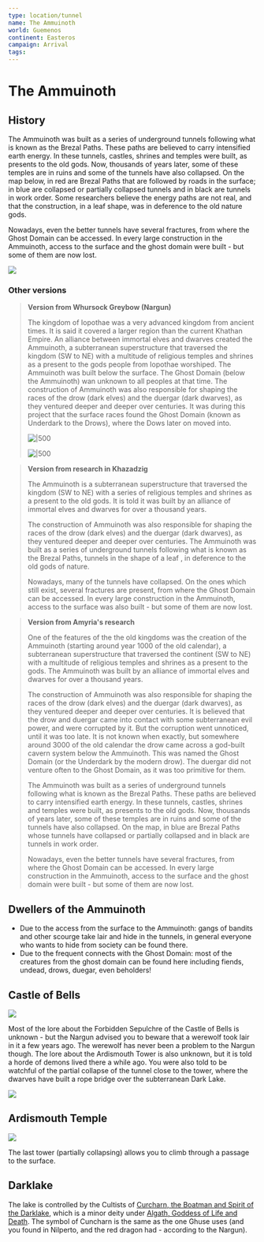 ```yaml
---
type: location/tunnel
name: The Ammuinoth
world: Guemenos
continent: Easteros
campaign: Arrival
tags: 
---
```


# The Ammuinoth

## History

The Ammuinoth was built as a series of underground tunnels following what is known as the Brezal Paths. These paths are believed to carry intensified earth energy. In these tunnels, castles, shrines and temples were built, as presents to the old gods. Now, thousands of years later, some of these temples are in ruins and some of the tunnels have also collapsed. On the map below, in red are Brezal Paths that are followed by roads in the surface; in blue are collapsed or partially collapsed tunnels and in black are tunnels in work order. Some researchers believe the energy paths are not real, and that the construction, in a leaf shape, was in deference to the old nature gods.

Nowadays, even the better tunnels have several fractures, from where the Ghost Domain can be accessed. In every large construction in the Ammuinoth, access to the surface and the ghost domain were built - but some of them are now lost.

![](_aux/Pasted%20image%2020230326095608.png)

### Other versions

> **Version from Whursock Greybow (Nargun)**
> 
> The kingdom of Iopothae was a very advanced kingdom from ancient times. It is said it covered a larger region than the current Khathan Empire. An alliance between immortal elves and dwarves created the Ammuinoth, a subterranean superstructure that traversed the kingdom (SW to NE) with a multitude of religious temples and shrines as a present to the gods people from Iopothae worshiped. The Ammuinoth was built below the surface. The Ghost Domain (below the Ammuinoth) wan unknown to all peoples at that time. The construction of Ammuinoth was also responsible for shaping the races of the drow (dark elves) and the duergar (dark dwarves), as they ventured deeper and deeper over centuries. It was during this project that the surface races found the Ghost Domain (known as Underdark to the Drows), where the Dows later on moved into.
> 
> ![|500](_aux/Pasted%20image%2020230327222948.png)
> 
> ![|500](_aux/Pasted%20image%2020230327223021.png)

> **Version from research in Khazadzig**
> 
> The Ammuinoth is a subterranean superstructure that traversed the kingdom (SW to NE) with a series of religious temples and shrines as a present to the old gods. It is told it was built by an alliance of immortal elves and dwarves for over a thousand years.
> 
> The construction of Ammuinoth was also responsible for shaping the races of the drow (dark elves) and the duergar (dark dwarves), as they ventured deeper and deeper over centuries. The Ammuinoth was built as a series of underground tunnels following what is known as the Brezal Paths, tunnels in the shape of a leaf , in deference to the old gods of nature. 
> 
> Nowadays, many of the tunnels have collapsed. On the ones which still exist, several fractures are present, from where the Ghost Domain can be accessed. In every large construction in the Ammuinoth, access to the surface was also built - but some of them are now lost.


> **Version from Amyria's research**
> 
> One of the features of the the old kingdoms was the creation of the Ammuinoth (starting around year 1000 of the old calendar), a subterranean superstructure that traversed the continent (SW to NE) with a multitude of religious temples and shrines as a present to the gods. The Ammuinoth was built by an alliance of immortal elves and dwarves for over a thousand years.
> 
> The construction of Ammuinoth was also responsible for shaping the races of the drow (dark elves) and the duergar (dark dwarves), as they ventured deeper and deeper over centuries. It is believed that the drow and duergar came into contact with some subterranean evil power, and were corrupted by it. But the corruption went unnoticed, until it was too late. It is not known when exactly, but somewhere around 3000 of the old calendar the drow came across a god-built cavern system below the Ammuinoth. This was named the Ghost Domain (or the Underdark by the modern drow). The duergar did not venture often to the Ghost Domain, as it was too primitive for them.
> 
> The Ammuinoth was built as a series of underground tunnels following what is known as the Brezal Paths. These paths are believed to carry intensified earth energy. In these tunnels, castles, shrines and temples were built, as presents to the old gods. Now, thousands of years later, some of these temples are in ruins and some of the tunnels have also collapsed. On the map, in blue are Brezal Paths whose tunnels have collapsed or partially collapsed and in black are tunnels in work order.
> 
> Nowadays, even the better tunnels have several fractures, from where the Ghost Domain can be accessed. In every large construction in the Ammuinoth, access to the surface and the ghost domain were built - but some of them are now lost.

## Dwellers of the Ammuinoth

- Due to the access from the surface to the Ammuinoth: gangs of bandits and other scourge take lair and hide in the tunnels, in general everyone who wants to hide from society can be found there.
- Due to the frequent connects with the Ghost Domain: most of the creatures from the ghost domain can be found here including fiends, undead, drows, duegar, even beholders!

## Castle of Bells

![](_aux/Pasted%20image%2020230327224311.png)

Most of the lore about the Forbidden Sepulchre of the Castle of Bells is unknown - but the Nargun advised you to beware that a werewolf took lair in it a few years ago. The werewolf has never been a problem to the Nargun though. The lore about the Ardismouth Tower is also unknown, but it is told a horde of demons lived there a while ago. You were also told to be watchful of the partial collapse of the tunnel close to the tower, where the dwarves have built a rope bridge over the subterranean Dark Lake. 

![](_aux/Pasted%20image%2020230327224435.png)

## Ardismouth Temple

![](_aux/Pasted%20image%2020230329205544.png)

The last tower (partially collapsing) allows you to climb through a passage to the surface.

## Darklake

The lake is controlled by the Cultists of [Curcharn, the Boatman and Spirit of the Darklake](../context/religions.md#Curcharn,%20the%20Boatman%20and%20Spirit%20of%20the%20Darklake), which is a minor deity under [Algath, Goddess of Life and Death](../context/religions.md#Algath,%20Goddess%20of%20Life%20and%20Death). The symbol of Cuncharn is the same as the one Ghuse uses (and you found in Nilperto, and the red dragon had - according to the Nargun).